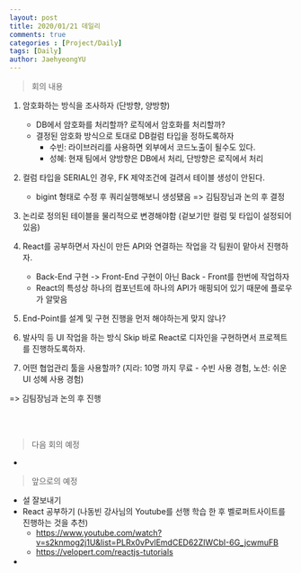 ```yaml
---
layout: post
title: 2020/01/21 데일리
comments: true
categories : [Project/Daily]
tags: [Daily]
author: JaehyeongYU
---
```


> <subtitle>  회의 내용 </subtitle>

1. 암호화하는 방식을 조사하자 (단방향, 양방향) 
    - DB에서 암호화를 처리할까? 로직에서 암호화를 처리할까? 
    - 결정된 암호화 방식으로 토대로 DB컬럼 타입을 정하도록하자
        - 수빈: 라이브러리를 사용하면 외부에서 코드노출이 될수도 있다.
        - 성혜: 현재 팀에서 양방향은  DB에서 처리, 단방향은 로직에서 처리

2. 컬럼 타입을 SERIAL인 경우, FK 제약조건에 걸려서 테이블 생성이 안된다.
    - bigint 형태로 수정 후 쿼리실행해보니 생성됐음 => 김팀장님과 논의 후 결정
3. 논리로 정의된 테이블을 물리적으로 변경해야함 (겉보기만 컬럼 및 타입이 설정되어있음)
4. React를 공부하면서 자신이 만든 API와 연결하는 작업을 각 팀원이 맡아서 진행하자.
    - Back-End 구현 -> Front-End 구현이 아닌 Back - Front를 한번에 작업하자
    - React의 특성상 하나의 컴포넌트에 하나의 API가 매핑되어 있기 때문에 플로우가 알맞음
5. End-Point를 설계 및 구현 진행을 먼저 해야하는게 맞지 않나?
6. 발사믹 등 UI 작업을 하는 방식 Skip 바로 React로 디자인을 구현하면서 프로젝트를 진행하도록하자.
7. 어떤 협업관리 툴을 사용할까? (지라: 10명 까지 무료 - 수빈 사용 경험, 노션: 쉬운 UI 성혜 사용 경험)

  => 김팀장님과 논의 후 진행

<br>
<br>

> <subtitle>  다음 회의 예정 </subtitle>

- 

> <subtitle>  앞으로의 예정 </subtitle>

- 설 잘보내기
- React 공부하기 (나동빈 강사님의 Youtube를 선행 학습 한 후 벨로퍼트사이트를 진행하는 것을 추천)
  - https://www.youtube.com/watch?v=s2knmog2j1U&list=PLRx0vPvlEmdCED62ZIWCbI-6G_jcwmuFB 
  - https://velopert.com/reactjs-tutorials
- 

<br>
<br>